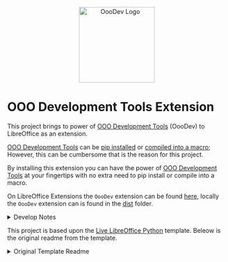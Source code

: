 <p align="center">
<img src="https://user-images.githubusercontent.com/4193389/260558706-6a975af5-0815-4d85-987a-6f8b3ff20609.png" alt="OooDev Logo" width="174" height="174">
</p>

# OOO Development Tools Extension

This project brings to power of [OOO Development Tools] (OooDev) to LibreOffice as an extension.

[OOO Development Tools] can be [pip installed](https://pypi.org/project/ooo-dev-tools/) or [compiled into a macro](https://oooscript.readthedocs.io/en/latest/); However, this can be cumbersome that is the reason for this project.

By installing this extension you can have the power of [OOO Development Tools] at your fingertips with no extra need to pip install or compile into a macro.

On LibreOffice Extensions the `OooDev` extension can be found [here](https://extensions.libreoffice.org/en/extensions/show/41700), locally the `OooDev` extension can is found in the [dist](dist) folder.

<details>
<summary>Develop Notes</summary>

## Development

To update the extension from the development container, run the following command:

```bash
poetry update
```

This command will install the latest version of [OOO Development Tools].

Edit the `pyproject.toml` file and update the version number.

Then run the following command:


```bash
python -m app build
```

This command will build the extension and place it in the [dist](dist) folder. The build command also will automatically update the `dist/ooodev.ext.update.xml`. That's it. You can now install the extension.

</details>

This project is based upon the [Live LibreOffice Python](https://github.com/Amourspirit/live-libreoffice-python) template. Beleow is the original readme from the template.

<details>
<summary>Original Template Readme</summary>

# Live LibreOffice Python

Live LibreOffice Python is a complete development environment for creating, debugging and testing python scripts. It leverages the power of [VS Code] and has [LibreOffice] baked in that can be access via the internal web browser or via your local web browser which allows for a much more pleasant and consistent debugging experience.

With the power of [GitHub Codespaces](https://docs.github.com/en/codespaces/overview) it is possible to have [VS Code] and [LibreOffice] running together. One big benefit is a isolated and [VS Code]/[LibreOffice] environment.

Locally a project based upon this template can also be run in a [Development Container](https://code.visualstudio.com/remote/advancedcontainers/overview).

It is also possible to use [GitHub CLI/CD] to create a workflow that test your project with the presents of LibreOffice. This template has a working example of testing using [GitHub CLI/CD].

There are Built in [Tools](https://github.com/Amourspirit/live-libreoffice-python/wiki/Tools) such as [gitget](https://github.com/Amourspirit/live-libreoffice-python/wiki/Tools#gitget) that allow you to quickly add examples to your project from sources such as [LibreOffice Python UNO Examples]. Also there is a built in [console](https://github.com/Amourspirit/live-libreoffice-python/wiki/Console) to help debug the [API](https://api.libreoffice.org/).

This templated can also be leveraged to demonstrate working examples of code.

[![image](https://github.com/Amourspirit/live-libreoffice-python/assets/4193389/35758c26-63b7-48f9-99c0-84dd19b26a8f)](https://github.com/Amourspirit/live-libreoffice-python/assets/4193389/35758c26-63b7-48f9-99c0-84dd19b26a8f)

## Getting Started

See the [Getting Started](https://github.com/Amourspirit/live-libreoffice-python/wiki/Getting-Started) in the [Wiki](https://github.com/Amourspirit/live-libreoffice-python/wiki).

</details>

[VS Code]:https://code.visualstudio.com/

[LibreOffice]:https://www.libreoffice.org/
[GitHub CLI/CD]:https://resources.github.com/ci-cd/
[LibreOffice Python UNO Examples]:https://github.com/Amourspirit/python-ooouno-ex
[OOO Development Tools]: https://python-ooo-dev-tools.readthedocs.io/en/main/index.html